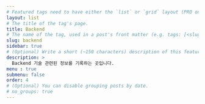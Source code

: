 ```yaml
---
# Featured tags need to have either the `list` or `grid` layout (PRO only).
layout: list
# The title of the tag's page.
title: Backend
# The name of the tag, used in a post's front matter (e.g. tags: [<slug>]).
slug: backend
sidebar: true
# (Optional) Write a short (~150 characters) description of this featured tag.
description: >
  Backend 기술 관련된 정보를 기록하는 곳입니다.
menu : true
submenu: false
order: 4
# (Optional) You can disable grouping posts by date.
# no_groups: true
---
```

